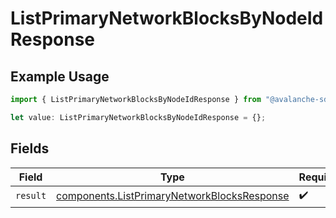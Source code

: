 # ListPrimaryNetworkBlocksByNodeIdResponse

## Example Usage

```typescript
import { ListPrimaryNetworkBlocksByNodeIdResponse } from "@avalanche-sdk/devtools/models/operations";

let value: ListPrimaryNetworkBlocksByNodeIdResponse = {};
```

## Fields

| Field                                                                                                      | Type                                                                                                       | Required                                                                                                   | Description                                                                                                |
| ---------------------------------------------------------------------------------------------------------- | ---------------------------------------------------------------------------------------------------------- | ---------------------------------------------------------------------------------------------------------- | ---------------------------------------------------------------------------------------------------------- |
| `result`                                                                                                   | [components.ListPrimaryNetworkBlocksResponse](../../models/components/listprimarynetworkblocksresponse.md) | :heavy_check_mark:                                                                                         | N/A                                                                                                        |